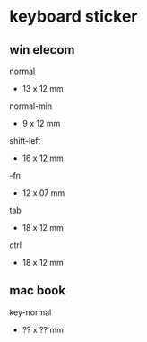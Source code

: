 
# keyboard sticker


## win elecom

normal
- 13 x 12 mm

normal-min
-  9 x 12 mm

shift-left
- 16 x 12 mm

-fn
- 12 x 07 mm

tab
- 18 x 12 mm

ctrl
- 18 x 12 mm


## mac book

key-normal
- ?? x ?? mm



